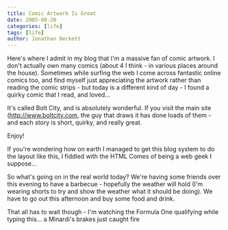 ```yaml
---
title: Comic Artwork Is Great
date: 2005-08-20
categories: [life]
tags: [life]
author: Jonathan Beckett
---
```


Here's where I admit in my blog that I'm a massive fan of comic artwork. I don't actually own many comics (about 4 I think - in various places around the house). Sometimes while surfing the web I come across fantastic online comics too, and find myself just appreciating the artwork rather than reading the comic strips - but today is a different kind of day - I found a quirky comic that I read, and loved...

It's called Bolt City, and is absolutely wonderful. If you visit the main site (http://www.boltcity.com, the guy that draws it has done loads of them - and each story is short, quirky, and really great.

Enjoy!

If you're wondering how on earth I managed to get this blog system to do the layout like this, I fiddled with the HTML  Comes of being a web geek I suppose...

So what's going on in the real world today? We're having some friends over this evening to have a barbecue - hopefully the weather will hold (I'm wearing shorts to try and show the weather what it should be doing). We have to go out this afternoon and buy some food and drink.

That all has to wait though - I'm watching the Formula One qualifying while typing this... a Minardi's brakes just caught fire 